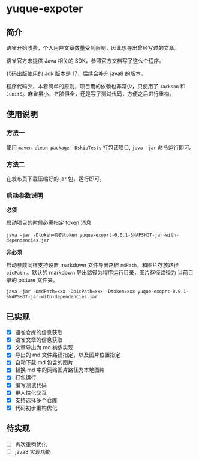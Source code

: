 # yuque-expoter

## 简介

语雀开始收费，个人用户文章数量受到限制，因此想导出曾经写过的文章。

语雀官方未提供 Java 相关的 SDK，参照官方文档写了这么个程序。

代码出版使用的 Jdk 版本是 17，后续会补充 java8 的版本。

程序代码少，本着简单的原则，项目用的依赖也非常少，只使用了 `Jackson` 和 `Junit5`。麻雀虽小，五脏俱全，还是写了测试代码，方便之后进行重构。

## 使用说明

### 方法一

使用 `maven clean package -DskipTests` 打包该项目, `java -jar` 命令运行即可。

### 方法二

在发布页下载压缩好的 jar 包，运行即可。

### 启动参数说明

**必须** 

启动项目的时候必需指定 token 消息

```shell
java -jar -Dtoken=你的token yuque-exoprt-0.0.1-SNAPSHOT-jar-with-dependencies.jar
```

**非必须** 

启动参数同样支持设置 markdown 文件导出路径 `mdPath`，和图片存放路径 `picPath` 。默认的 markdown 导出路径为程序运行目录，图片存径路径为
当前目录的 picture 文件夹。

```shell
java -jar -DmdPath=xxx -DpicPath=xxx -Dtoken=xxx yuque-exoprt-0.0.1-SNAPSHOT-jar-with-dependencies.jar
```

## 已实现

- [x] 语雀仓库的信息获取
- [x] 语雀文章的信息获取
- [x] 文章导出为 md 初步实现 
- [x] 导出的 md 文件路径指定，以及图片位置指定
- [x] 自动下载 md 包含的图片
- [x] 替换 md 中的网络图片路径为本地图片
- [x] 打包运行
- [x] 编写测试代码
- [x] 更人性化交互
- [x] 支持选择多个仓库
- [x] 代码初步重构优化

## 待实现

- [ ] 再次重构优化
- [ ] java8 实现功能
